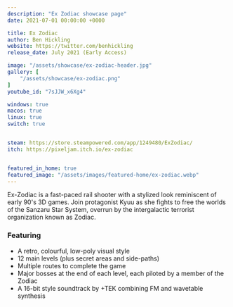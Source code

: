 ```yaml
---
description: "Ex Zodiac showcase page"
date: 2021-07-01 00:00:00 +0000

title: Ex Zodiac
author: Ben Hickling
website: https://twitter.com/benhickling
release_date: July 2021 (Early Access)

image: "/assets/showcase/ex-zodiac-header.jpg"
gallery: [
	"/assets/showcase/ex-zodiac.png"
]
youtube_id: "7sJJW_x6Xg4"

windows: true
macos: true
linux: true
switch: true


steam: https://store.steampowered.com/app/1249480/ExZodiac/
itch: https://pixeljam.itch.io/ex-zodiac


featured_in_home: true
featured_image: "/assets/images/featured-home/ex-zodiac.webp"
---
```


<p>
  Ex-Zodiac is a fast-paced rail shooter with a stylized look reminiscent of
  early 90's 3D games. Join protagonist Kyuu as she fights to free the worlds of
  the Sanzaru Star System, overrun by the intergalactic terrorist organization
  known as Zodiac.
</p>
<h3>Featuring</h3>
<ul>
  <li>A retro, colourful, low-poly visual style</li>
  <li>12 main levels (plus secret areas and side-paths)</li>
  <li>Multiple routes to complete the game</li>
  <li>Major bosses at the end of each level, each piloted by a member of the Zodiac</li>
  <li>A 16-bit style soundtrack by +TEK combining FM and wavetable synthesis</li>
</ul>
